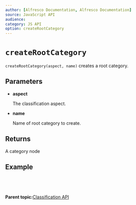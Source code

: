 ```yaml
---
author: [Alfresco Documentation, Alfresco Documentation]
source: JavaScript API
audience: 
category: JS API
option: createRootCategory
---
```


# `createRootCategory`

`createRootCategory(aspect, name)` creates a root category.

## Parameters

-   **aspect**

    The classification aspect.

-   **name**

    Name of root category to create.


## Returns

A category node

## Example

```

   
  
```

**Parent topic:**[Classification API](../references/API-JS-Classification.md)

